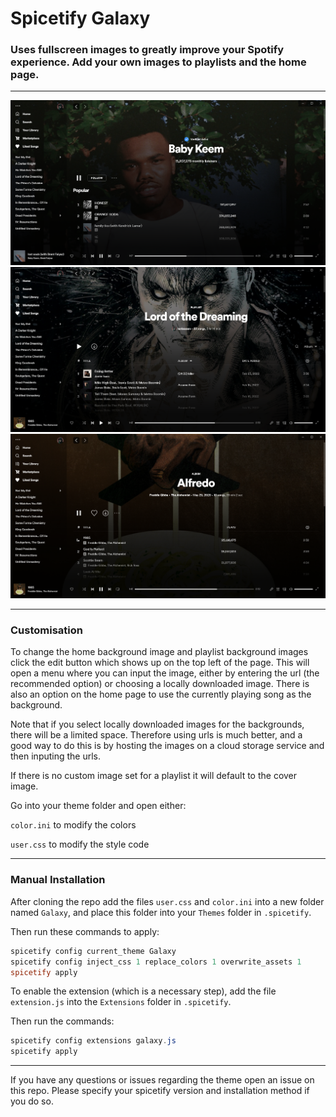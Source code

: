 # Spicetify Galaxy

### Uses fullscreen images to greatly improve your Spotify experience. Add your own images to playlists and the home page.

---

![preview](preview.png)
![preview](preview_playlist.png)
![preview](preview_album.png)

---

### Customisation

To change the home background image and playlist background images click the edit button which shows up on the top left of the page. This will open a menu where you can input the image, either by entering the url (the recommended option) or choosing a locally downloaded image. There is also an option on the home page to use the currently playing song as the background.

Note that if you select locally downloaded images for the backgrounds, there will be a limited space. Therefore using urls is much better, and a good way to do this is by hosting the images on a cloud storage service and then inputing the urls.

If there is no custom image set for a playlist it will default to the cover image.

Go into your theme folder and open either:

`color.ini` to modify the colors

`user.css` to modify the style code

---

### Manual Installation

After cloning the repo add the files `user.css` and `color.ini` into a new folder named `Galaxy`, and place this folder into your `Themes` folder in `.spicetify`.

Then run these commands to apply:

```powershell
spicetify config current_theme Galaxy
spicetify config inject_css 1 replace_colors 1 overwrite_assets 1
spicetify apply
```

To enable the extension (which is a necessary step), add the file `extension.js` into the `Extensions` folder in `.spicetify`.

Then run the commands:

```powershell
spicetify config extensions galaxy.js
spicetify apply
```

---

If you have any questions or issues regarding the theme open an issue on this repo. Please specify your spicetify version and installation method if you do so.
